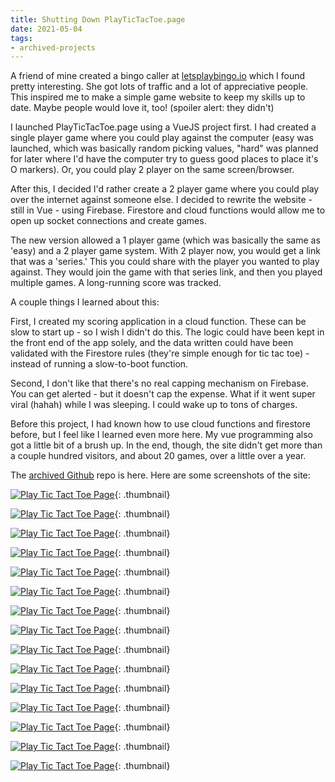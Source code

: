 ```yaml
---
title: Shutting Down PlayTicTacToe.page
date: 2021-05-04
tags:
- archived-projects
---
```

A friend of mine created a bingo caller at [letsplaybingo.io](https://letsplaybingo.io/) which I found pretty interesting. She got lots of traffic and a lot of appreciative people.  This inspired me to make a simple game website to keep my skills up to date. Maybe people would love it, too! (spoiler alert: they didn't)

<!--more-->

I launched PlayTicTacToe.page using a VueJS project first. I had created a single player game where you could play against the computer (easy was launched, which was basically random picking values, "hard" was planned for later where I'd have the computer try to guess good places to place it's O markers).  Or, you could play 2 player on the same screen/browser.

After this, I decided I'd rather create a 2 player game where you could play over the internet against someone else. I decided to rewrite the website - still in Vue - using Firebase. Firestore and cloud functions would allow me to open up socket connections and create games.

The new version allowed a 1 player game (which was basically the same as 'easy) and a 2 player game system.  With 2 player now, you would get a link that was a 'series.'  This you could share with the player you wanted to play against.  They would join the game with that series link, and then you played multiple games. A long-running score was tracked.

A couple things I learned about this:

First, I created my scoring application in a cloud function.  These can be slow to start up - so I wish I didn't do this. The logic could have been kept in the front end of the app solely, and the data written could have been validated with the Firestore rules (they're simple enough for tic tac toe) - instead of running a slow-to-boot function.

Second, I don't like that there's no real capping mechanism on Firebase. You can get alerted - but it doesn't cap the expense. What if it went super viral (hahah) while I was sleeping. I could wake up to tons of charges.

Before this project, I had known how to use cloud functions and firestore before, but I feel like I learned even more here.  My vue programming also got a little bit of a brush up.  In the end, though, the site didn't get more than a couple hundred visitors, and about 20 games, over a little over a year.  

The [archived Github](https://github.com/aaronsaray/playtictactoe.page) repo is here. Here are some screenshots of the site:

[![Play Tic Tact Toe Page](/uploads/2021/playtictactoe.page-01.jpg)](/uploads/2021/playtictactoe.page-01.jpg){: .thumbnail}

[![Play Tic Tact Toe Page](/uploads/2021/playtictactoe.page-02.jpg)](/uploads/2021/playtictactoe.page-02.jpg){: .thumbnail}

[![Play Tic Tact Toe Page](/uploads/2021/playtictactoe.page-03.jpg)](/uploads/2021/playtictactoe.page-03.jpg){: .thumbnail}

[![Play Tic Tact Toe Page](/uploads/2021/playtictactoe.page-04.jpg)](/uploads/2021/playtictactoe.page-04.jpg){: .thumbnail}

[![Play Tic Tact Toe Page](/uploads/2021/playtictactoe.page-05.jpg)](/uploads/2021/playtictactoe.page-05.jpg){: .thumbnail}

[![Play Tic Tact Toe Page](/uploads/2021/playtictactoe.page-06.jpg)](/uploads/2021/playtictactoe.page-06.jpg){: .thumbnail}

[![Play Tic Tact Toe Page](/uploads/2021/playtictactoe.page-07.jpg)](/uploads/2021/playtictactoe.page-07.jpg){: .thumbnail}

[![Play Tic Tact Toe Page](/uploads/2021/playtictactoe.page-08.jpg)](/uploads/2021/playtictactoe.page-08.jpg){: .thumbnail}

[![Play Tic Tact Toe Page](/uploads/2021/playtictactoe.page-09.jpg)](/uploads/2021/playtictactoe.page-09.jpg){: .thumbnail}

[![Play Tic Tact Toe Page](/uploads/2021/playtictactoe.page-10.jpg)](/uploads/2021/playtictactoe.page-10.jpg){: .thumbnail}

[![Play Tic Tact Toe Page](/uploads/2021/playtictactoe.page-11.jpg)](/uploads/2021/playtictactoe.page-11.jpg){: .thumbnail}

[![Play Tic Tact Toe Page](/uploads/2021/playtictactoe.page-12.jpg)](/uploads/2021/playtictactoe.page-12.jpg){: .thumbnail}

[![Play Tic Tact Toe Page](/uploads/2021/playtictactoe.page-13.jpg)](/uploads/2021/playtictactoe.page-13.jpg){: .thumbnail}

[![Play Tic Tact Toe Page](/uploads/2021/playtictactoe.page-14.jpg)](/uploads/2021/playtictactoe.page-14.jpg){: .thumbnail}

[![Play Tic Tact Toe Page](/uploads/2021/playtictactoe.page-15.jpg)](/uploads/2021/playtictactoe.page-15.jpg){: .thumbnail}

